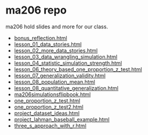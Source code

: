 
<!-- README.md is generated from README.Rmd. Please edit that file -->

# ma206 repo

<!-- badges: start -->

<!-- badges: end -->

ma206 hold slides and more for our class.

  - [bonus\_reflection.html](https://evamaerey.github.io/ma206/bonus_reflection.html)
  - [lesson\_01\_data\_stories.html](https://evamaerey.github.io/ma206/lesson_01_data_stories.html)
  - [lesson\_02\_more\_data\_stories.html](https://evamaerey.github.io/ma206/lesson_02_more_data_stories.html)
  - [lesson\_03\_data\_wrangling\_simulation.html](https://evamaerey.github.io/ma206/lesson_03_data_wrangling_simulation.html)
  - [lesson\_04\_statistic\_simulation\_strength.html](https://evamaerey.github.io/ma206/lesson_04_statistic_simulation_strength.html)
  - [lesson\_06\_theory\_based\_one\_proportion\_z\_test.html](https://evamaerey.github.io/ma206/lesson_06_theory_based_one_proportion_z_test.html)
  - [lesson\_07\_generalization\_validity.html](https://evamaerey.github.io/ma206/lesson_07_generalization_validity.html)
  - [lesson\_08\_population\_mean.html](https://evamaerey.github.io/ma206/lesson_08_population_mean.html)
  - [lesson\_08\_quantitative\_generalization.html](https://evamaerey.github.io/ma206/lesson_08_quantitative_generalization.html)
  - [ma206simulationsflipbook.html](https://evamaerey.github.io/ma206/ma206simulationsflipbook.html)
  - [one\_proportion\_z\_test.html](https://evamaerey.github.io/ma206/one_proportion_z_test.html)
  - [one\_proportion\_z\_test2.html](https://evamaerey.github.io/ma206/one_proportion_z_test2.html)
  - [project\_dataset\_ideas.html](https://evamaerey.github.io/ma206/project_dataset_ideas.html)
  - [project\_lahman\_baseball\_example.html](https://evamaerey.github.io/ma206/project_lahman_baseball_example.html)
  - [three\_s\_approach\_with\_r.html](https://evamaerey.github.io/ma206/three_s_approach_with_r.html)
